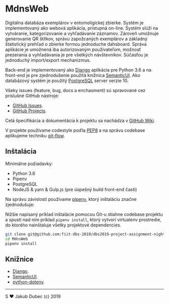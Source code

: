 # MdnsWeb

Digitálna databáza exemplárov v entomoligickej zbierke. Systém je implementovaný ako webová aplikácia, prístupná on-line.
Systém slúži na vytváranie, kategorizovanie a vyhľadávanie záznamov. Zároveň umožnuje generovanie QR štítkov,
správu zapožcaných exemplárov a základný štatistický prehľad o zbierke formou jednoduche dahsboard. Správa aplikácie
je umožnená iba autorizovaným používateľom, možnosť prezerania a vyhľadávania je pre všetkých návštevníkov.
Súčasťou je jednoduchý import/export mechanizmus.

Back-end je implementovaný ako [Django](https://www.djangoproject.com/) aplikácia pre Python 3.6 a na front-end 
je pre zjednodušenie použitá knižnica [SemanticUI](https://semantic-ui.com/). Ako databázový systém je použitý 
[PostgreSQL](https://www.postgresql.org/) server verzie 10.

Všeky issues (feature, bug, docs a enchasment) sú spravované cez príslušné GitHub nástroje:

- [GitHub Issues](https://github.com/fiit-dbs-2019/dbs2019-project-assignment-nightgaunt/issues).
- [GitHub Projects](https://github.com/fiit-dbs-2019/dbs2019-project-assignment-nightgaunt/projects).

Celá špecifikácia a dokumentácia k projektu sa nachádza v 
[GitHub Wiki](https://github.com/fiit-dbs-2019/dbs2019-project-assignment-nightgaunt/wiki).

V projekte používame codestyle poďla [PEP8](https://www.python.org/dev/peps/pep-0008/) a na správu codebase
aplikujeme techniku [git-flow](https://datasift.github.io/gitflow/IntroducingGitFlow.html).

## Inštalácia

Minimálne požiadavky:

- Python 3.6
- Pipenv
- PostgreSQL
- NodeJS & yarn & Gulp.js (pre úspešný build front-end časti)

Na správu závislostí používame [pipenv](https://github.com/pypa/pipenv), ktorý inštaláciu značne zjednodušuje:

Nižšie napísaný príklad inštalácie pomocou Git-u stiahne codebase projektu a spustí nad ním príklad `pipenv install`,
ktorý vytvorí virtualenv prostredie, do ktorého nainštaluje všetky projektové dependencies. 

```bash
git clone git@github.com:fiit-dbs-2019/dbs2019-project-assignment-nightgaunt.git MdnsWeb
cd MdnsWeb
pipenv install
```

## Knižnice

- [Django](https://www.djangoproject.com/).
- [SemanticUI](https://semantic-ui.com/).
- [python-dotenv](https://github.com/theskumar/python-dotenv).

---
S ❤️ Jakub Dubec (c) 2019